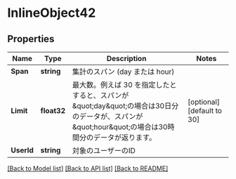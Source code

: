 # InlineObject42

## Properties

Name | Type | Description | Notes
------------ | ------------- | ------------- | -------------
**Span** | **string** | 集計のスパン (day または hour) | 
**Limit** | **float32** | 最大数。例えば 30 を指定したとすると、スパンが\&quot;day\&quot;の場合は30日分のデータが、スパンが\&quot;hour\&quot;の場合は30時間分のデータが返ります。 | [optional] [default to 30]
**UserId** | **string** | 対象のユーザーのID | 

[[Back to Model list]](../README.md#documentation-for-models) [[Back to API list]](../README.md#documentation-for-api-endpoints) [[Back to README]](../README.md)


